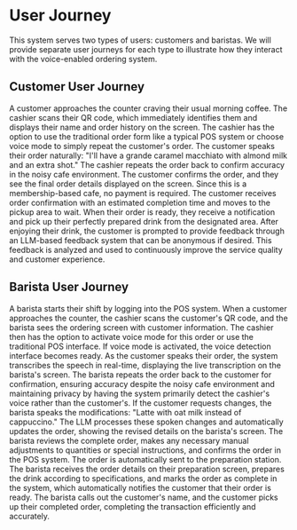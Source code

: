 # User Journey

This system serves two types of users: customers and baristas. We will provide separate user journeys for each type to illustrate how they interact with the voice-enabled ordering system.

## Customer User Journey

A customer approaches the counter craving their usual morning coffee. The cashier scans their QR code, which immediately identifies them and displays their name and order history on the screen. The cashier has the option to use the traditional order form like a typical POS system or choose voice mode to simply repeat the customer's order. The customer speaks their order naturally: "I'll have a grande caramel macchiato with almond milk and an extra shot." The cashier repeats the order back to confirm accuracy in the noisy cafe environment. The customer confirms the order, and they see the final order details displayed on the screen. Since this is a membership-based cafe, no payment is required. The customer receives order confirmation with an estimated completion time and moves to the pickup area to wait. When their order is ready, they receive a notification and pick up their perfectly prepared drink from the designated area. After enjoying their drink, the customer is prompted to provide feedback through an LLM-based feedback system that can be anonymous if desired. This feedback is analyzed and used to continuously improve the service quality and customer experience.

## Barista User Journey

A barista starts their shift by logging into the POS system. When a customer approaches the counter, the cashier scans the customer's QR code, and the barista sees the ordering screen with customer information. The cashier then has the option to activate voice mode for this order or use the traditional POS interface. If voice mode is activated, the voice detection interface becomes ready. As the customer speaks their order, the system transcribes the speech in real-time, displaying the live transcription on the barista's screen. The barista repeats the order back to the customer for confirmation, ensuring accuracy despite the noisy cafe environment and maintaining privacy by having the system primarily detect the cashier's voice rather than the customer's. If the customer requests changes, the barista speaks the modifications: "Latte with oat milk instead of cappuccino." The LLM processes these spoken changes and automatically updates the order, showing the revised details on the barista's screen. The barista reviews the complete order, makes any necessary manual adjustments to quantities or special instructions, and confirms the order in the POS system. The order is automatically sent to the preparation station. The barista receives the order details on their preparation screen, prepares the drink according to specifications, and marks the order as complete in the system, which automatically notifies the customer that their order is ready. The barista calls out the customer's name, and the customer picks up their completed order, completing the transaction efficiently and accurately.
